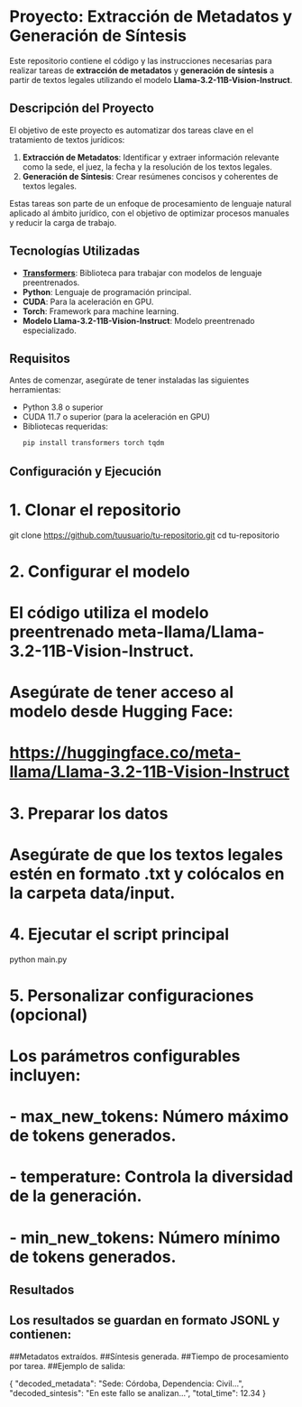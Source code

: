 # Proyecto: Extracción de Metadatos y Generación de Síntesis

Este repositorio contiene el código y las instrucciones necesarias para realizar tareas de **extracción de metadatos** y **generación de síntesis** a partir de textos legales utilizando el modelo **Llama-3.2-11B-Vision-Instruct**.

## Descripción del Proyecto

El objetivo de este proyecto es automatizar dos tareas clave en el tratamiento de textos jurídicos:

1. **Extracción de Metadatos**: Identificar y extraer información relevante como la sede, el juez, la fecha y la resolución de los textos legales.
2. **Generación de Síntesis**: Crear resúmenes concisos y coherentes de textos legales.

Estas tareas son parte de un enfoque de procesamiento de lenguaje natural aplicado al ámbito jurídico, con el objetivo de optimizar procesos manuales y reducir la carga de trabajo.

## Tecnologías Utilizadas

- **[Transformers](https://huggingface.co/docs/transformers/)**: Biblioteca para trabajar con modelos de lenguaje preentrenados.
- **Python**: Lenguaje de programación principal.
- **CUDA**: Para la aceleración en GPU.
- **Torch**: Framework para machine learning.
- **Modelo Llama-3.2-11B-Vision-Instruct**: Modelo preentrenado especializado.

## Requisitos

Antes de comenzar, asegúrate de tener instaladas las siguientes herramientas:

- Python 3.8 o superior
- CUDA 11.7 o superior (para la aceleración en GPU)
- Bibliotecas requeridas:
  ```bash
  pip install transformers torch tqdm

## Configuración y Ejecución

# 1. Clonar el repositorio
git clone https://github.com/tuusuario/tu-repositorio.git
cd tu-repositorio

# 2. Configurar el modelo
# El código utiliza el modelo preentrenado meta-llama/Llama-3.2-11B-Vision-Instruct.
# Asegúrate de tener acceso al modelo desde Hugging Face:
# https://huggingface.co/meta-llama/Llama-3.2-11B-Vision-Instruct

# 3. Preparar los datos
# Asegúrate de que los textos legales estén en formato .txt y colócalos en la carpeta data/input.

# 4. Ejecutar el script principal
python main.py

# 5. Personalizar configuraciones (opcional)
# Los parámetros configurables incluyen:
# - max_new_tokens: Número máximo de tokens generados.
# - temperature: Controla la diversidad de la generación.
# - min_new_tokens: Número mínimo de tokens generados.

## Resultados
## Los resultados se guardan en formato JSONL y contienen:

##Metadatos extraídos.
##Síntesis generada.
##Tiempo de procesamiento por tarea.
##Ejemplo de salida:

{
  "decoded_metadata": "Sede: Córdoba, Dependencia: Civil...",
  "decoded_sintesis": "En este fallo se analizan...",
  "total_time": 12.34
}